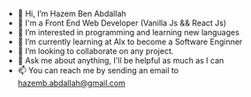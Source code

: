 - 👋 Hi, I’m Hazem Ben Abdallah
- 🔭 I'm a Front End Web Developer (Vanilla Js && React Js)
- 👀 I’m interested in programming and learning new languages 
- 🌱 I’m currently learning at Alx to become a Software Enginner 
- 👯 I’m looking to collaborate on any project.
- 💬 Ask me about anything, I'll be helpful as much as I can
- 📫 You can reach me by sending an email to hazemb.abdallah@gmail.com 



